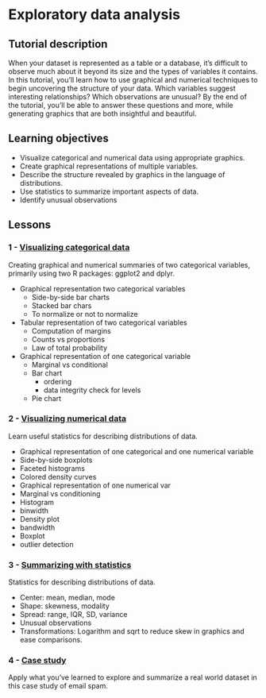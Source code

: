 # Exploratory data analysis

## Tutorial description

When your dataset is represented as a table or a database, it’s difficult to observe much about it beyond its size and the types of variables it contains. In this tutorial, you’ll learn how to use graphical and numerical techniques to begin uncovering the structure of your data. Which variables suggest interesting relationships? Which observations are unusual? By the end of the tutorial, you’ll be able to answer these questions and more, while generating graphics that are both insightful and beautiful.

## Learning objectives

- Visualize categorical and numerical data using appropriate graphics.
- Create graphical representations of multiple variables.
- Describe the structure revealed by graphics in the language of distributions.
- Use statistics to summarize important aspects of data.
- Identify unusual observations

## Lessons

### 1 - [Visualizing categorical data](https://bghammill.github.io/ims-02-explore/ims-02-lesson-01/)

Creating graphical and numerical summaries of two categorical variables, primarily using two R packages: ggplot2 and dplyr.

- Graphical representation two categorical variables
  - Side-by-side bar charts
  - Stacked bar chars
  - To normalize or not to normalize
- Tabular representation of two categorical variables
  - Computation of margins
  - Counts vs proportions
  - Law of total probability
- Graphical representation of one categorical variable
  - Marginal vs conditional
  - Bar chart
    - ordering
    - data integrity check for levels
  - Pie chart

### 2 - [Visualizing numerical data](https://bghammill.github.io/ims-02-explore/ims-02-lesson-02/)

Learn useful statistics for describing distributions of data.

- Graphical representation of one categorical and one numerical variable
- Side-by-side boxplots
- Faceted histograms
- Colored density curves
- Graphical representation of one numerical var
- Marginal vs conditioning
- Histogram
- binwidth
- Density plot
- bandwidth
- Boxplot
- outlier detection

### 3 - [Summarizing with statistics](https://bghammill.github.io/ims-02-explore/ims-02-lesson-03/)

Statistics for describing distributions of data.

- Center: mean, median, mode
- Shape: skewness, modality
- Spread: range, IQR, SD, variance
- Unusual observations
- Transformations: Logarithm and sqrt to reduce skew in graphics and ease comparisons.

### 4 - [Case study](https://bghammill.github.io/ims-02-explore/ims-02-lesson-04/)

Apply what you’ve learned to explore and summarize a real world dataset in this case study of email spam.

